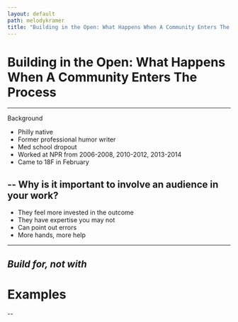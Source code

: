 ```yaml
---
layout: default
path: melodykramer
title: "Building in the Open: What Happens When A Community Enters The Process"
---
```


# Building in the Open: What Happens When A Community Enters The Process
---
Background

* Philly native
* Former professional humor writer
* Med school dropout
* Worked at NPR from 2006-2008, 2010-2012, 2013-2014
* Came to 18F in February

--
Why is it important to involve an audience in your work?
--
* They feel more invested in the outcome
* They have expertise you may not
* Can point out errors
* More hands, more help
---
*Build for, not with*
--
# Examples
--
